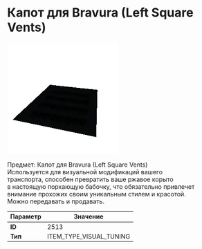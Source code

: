 # Капот для Bravura (Left Square Vents)

![Item Image](../img/2513.webp?raw=true)

Предмет: Капот для Bravura (Left Square Vents)<br>Используется для визуальной модификаций вашего<br>транспорта, способен превратить ваше ржавое корыто<br>в настоящую порхающую бабочку, что обязательно привлечет<br>внимание прохожих своим уникальным стилем и красотой.<br>Можно передавать и продавать.


| Параметр | Значение |
|----------|----------|
| **ID** | 2513 |
| **Тип** | ITEM_TYPE_VISUAL_TUNING |

